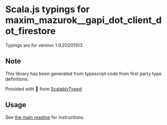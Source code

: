 
# Scala.js typings for maxim_mazurok__gapi_dot_client_dot_firestore

Typings are for version 1.0.20201103



## Note
This library has been generated from typescript code from first party type definitions.

Provided with :purple_heart: from [ScalablyTyped](https://github.com/oyvindberg/ScalablyTyped)

## Usage
See [the main readme](../../readme.md) for instructions.


